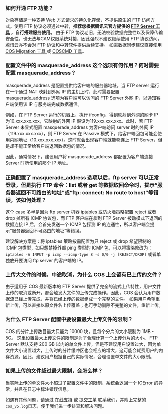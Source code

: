 ### 如何开通 FTP 功能？

对象存储是一种支持 Web 方式请求的持久化存储，不提供原生的 FTP 访问方式。使用 FTP 协议必须通过中转，**推荐您根据腾讯云官方提供的 [FTP Server 工具](https://www.qcloud.com/document/product/436/7214 ) ，自行搭建服务使用。**
由于 FTP 协议老旧，无法校验数据完整性以及保障传输安全性，也无法与CAM权限系统对接，因此强烈不建议继续使用 FTP 协议访问，腾讯云亦不会对 FTP 协议和中转软件提供后续支持。 
如需数据同步建议直接使用 [COS Migration 工具 ](https://cloud.tencent.com/document/product/436/15392)或 [COSCMD 工具](https://www.qcloud.com/document/product/436/10976)。

### 配置文件中的 masquerade_address 这个选项有何作用？何时需要配置 masquerade_address？

masquerade_address 是配置提供给客户端的服务器地址。当 FTP server 运行在一个通过 NAT 映射到外网 IP 的主机上时，此时需要配置 masquerade_address 选项为客户端可以访问的 FTP Server 外网 IP，以通知客户端使用该 IP 与服务端完成数据通信。

例如，在 FTP Server 运行的机器上，执行 ifconfig，得到映射到外网的网卡 IP 为10.xxx.xxx.xxx，它映射的外网 IP 假设为119.xxx.xxx.xxx。此时，若 FTP Server 未显式配置 masquerade_address 为客户端访问 server 时的外网 IP（119.xxx.xxx.xxx），则 FTP Server 在 Passive 模式下，给客户端回包可能会使用内网地址（10.xxx.xxx.xxx）。这时就会出现客户端就能够连上 FTP Server，但是却不能正常给客户端返回数据包的情况。

因此，通常情况下，建议用户将 masquerade_address 都配置为客户端连接 Server 时所使用的那个 IP 地址。

### 正确配置了 masquerade_address 选项以后，ftp server 可以正常登录，但是执行 FTP 命令：list 或者 get 等数据取回命令时，提示“服务器返回不可路由的地址”或“ftp: connect: No route to host”等错误，该如何处理？

这个 case 多半是因为 ftp server 机器 iptables 或防火墙策略配置 reject 或者 drop 掉所有 ICMP 协议包，而 FTP 客户端在拿到 FTP Server 被动模式下返回的数据连接 IP 后，会首先发送一个 ICMP 包探测 IP 的连通性，所以客户端会提示“服务器返回不可路由的地址”等错误。

建议解决方案是：将 iptables 策略按需配置为只 reject 或 drop 希望限制的 ICMP 包类型，如只想禁掉外部 ping 类型的 ICMP 包，可以将策略修改为：`iptables -A INPUT -p icmp --icmp-type 8 -s 0/0 -j [REJECT/DROP]`
或者单独放开要访问 ftp server 的客户端的 IP。

### 上传大文件的时候，中途取消，为什么 COS 上会留有已上传的文件？

由于适用于 COS 最新版本的 FTP Server 提供了完全的流式上传特性，用户文件上传的取消或断开，都会触发大文件的上传完成操作。因此，COS 会认为用户数据流已经上传完成，并将已经上传的数据组成一个完整的文件。 如果用户希望重新上传，可以直接以原文件名上传覆盖；也可手动删除不完整的文件，重新上传。

### 为什么 FTP Server 配置中要设置最大上传文件的限制？

COS 的分片上传数目最大只能为 10000 块，且每个分片的大小限制为 1MB - 5G。 这里设置最大上传文件的限制是为了合理计算一个上传分片的大小。
FTP Server 默认支持 200 GB 以内的单文件上传，但是不建议用户设置过大，因为单文件大小设置越大，上传时的分片缓冲区也会相应的增大，这可能会耗费用户的内存资源。因此，建议用户根据自己的实际情况，合理设置单文件的大小限制。

### 如果上传的文件超过最大限制，会怎么样？

当实际上传的单文件大小超过了配置文件中的限制，系统会返回一个 IOError 的异常，并且在日志中标注错误信息。

如遇有其他问题，请通过 [在线支持](https://cloud.tencent.com/online-service) 或 [提交工单](https://console.cloud.tencent.com/workorder/category) 联系我们，并附上完整的`cos_v5.log`日志，便于我们进一步排查和解决问题。


